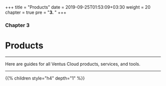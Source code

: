 +++
title = "Products"
date = 2019-09-25T01:53:09+03:30
weight = 20
chapter = true
pre = "<b>3. </b>"
+++

### **Chapter 3**
# **Products**
___
Here are guides for all Ventus Cloud products, services, and tools.
___

{{% children style="h4" depth="1" %}}